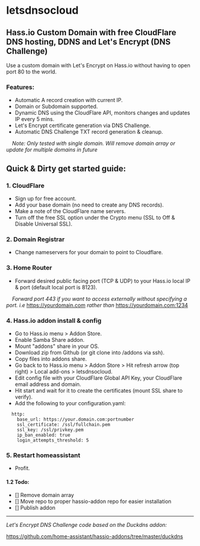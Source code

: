 # letsdnsocloud

## Hass.io Custom Domain with free CloudFlare DNS hosting, DDNS and Let's Encrypt (DNS Challenge)

Use a custom domain with Let's Encrypt on Hass.io without having to open port 80 to the world.

### Features:

* Automatic A record creation with current IP.
* Domain or Subdomain supported.
* Dynamic DNS using the CloudFlare API, monitors changes and updates IP every 5 mins.
* Let's Encrypt certificate generation via DNS Challenge.
* Automatic DNS Challenge TXT record generation & cleanup.

&nbsp;&nbsp;&nbsp;&nbsp;_Note: Only tested with single domain. Will remove domain array or update for multiple domains in future_

## Quick & Dirty get started guide:

### 1. CloudFlare
  - Sign up for free account.
  - Add your base domain (no need to create any DNS records).
  - Make a note of the CloudFlare name servers.
  - Turn off the free SSL option under the Crypto menu (SSL to Off & Disable Universal SSL).

### 2. Domain Registrar
  - Change nameservers for your domain to point to Cloudflare.

### 3. Home Router
  - Forward desired public facing port (TCP & UDP) to your Hass.io local IP & port (default local port is 8123).

  &nbsp;&nbsp;&nbsp;&nbsp;_Forward port 443 if you want to access externally without specifying a port. i.e_ https://yourdomain.com _rather than_ https://yourdomain.com:1234

### 4. Hass.io addon install & config
  - Go to Hass.io menu > Addon Store.
  - Enable Samba Share addon.
  - Mount "addons" share in your OS.
  - Download zip from Github (or git clone into /addons via ssh).
  - Copy files into addons share.
  - Go back to to Hass.io menu > Addon Store > Hit refresh arrow (top right) > Local add-ons > letsdnsocloud.
  - Edit config file with your CloudFlare Global API Key, your CloudFlare email address and domain.
  - Hit start and wait for it to create the certificates (mount SSL share to verify).
  - Add the following to your configuration.yaml:
```
  http:
    base_url: https://your.domain.com:portnumber
    ssl_certificate: /ssl/fullchain.pem
    ssl_key: /ssl/privkey.pem
    ip_ban_enabled: true
    login_attempts_threshold: 5
```

### 5. Restart homeassistant
  - Profit.

#### 1.2 Todo:
  - [] Remove domain array
  - [] Move repo to proper hassio-addon repo for easier installation
  - [] Publish addon

***

_Let's Encrypt DNS Challenge code based on the Duckdns addon:_

https://github.com/home-assistant/hassio-addons/tree/master/duckdns
